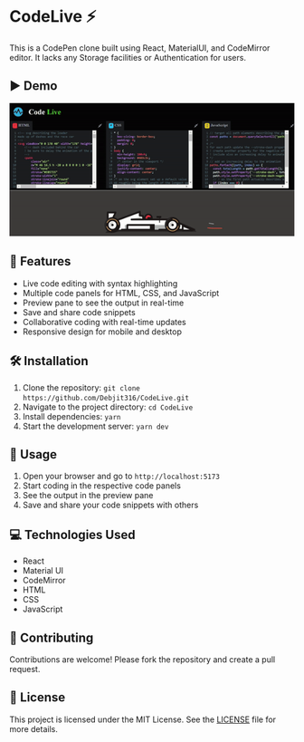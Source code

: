 # CodeLive ⚡

This is a CodePen clone built using React, MaterialUI, and CodeMirror editor.
It lacks any Storage facilities or Authentication for users.

## ▶️ Demo

![Demo](GifQ.gif)

## 🌟 Features

- Live code editing with syntax highlighting
- Multiple code panels for HTML, CSS, and JavaScript
- Preview pane to see the output in real-time
- Save and share code snippets
- Collaborative coding with real-time updates
- Responsive design for mobile and desktop

## 🛠 Installation

1. Clone the repository: `git clone https://github.com/Debjit316/CodeLive.git`
2. Navigate to the project directory: `cd CodeLive`
3. Install dependencies: `yarn`
4. Start the development server: `yarn dev`

## 📖 Usage

1. Open your browser and go to `http://localhost:5173`
2. Start coding in the respective code panels
3. See the output in the preview pane
4. Save and share your code snippets with others

## 💻 Technologies Used

- React
- Material UI
- CodeMirror
- HTML
- CSS
- JavaScript

## 🤝 Contributing

Contributions are welcome! Please fork the repository and create a pull request.

## 📄 License

This project is licensed under the MIT License. See the [LICENSE](LICENSE) file for more details.

